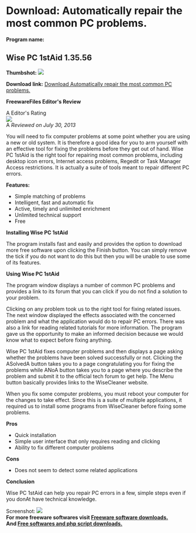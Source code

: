 # Download: Automatically repair the most common PC problems.

**Program name:**

## Wise PC 1stAid 1.35.56

  
**Thumbshot:** ![](http://www.freewarefiles.com/screenshot/wisepc1staid_md.jpg)   
  
**Download link:** [Download Automatically repair the most common PC problems.](http://freesoftwares.boysofts.com/Wise-PC-1stAid_program_90081.html)  
  


**FreewareFiles Editor's Review**  
  


A Editor's Rating  
![](http://www.freewarefiles.com/images/rating/4.gif)  
A _Reviewed on July 30, 2013_   
  
You will need to fix computer problems at some point whether you are using a new or old system. It is therefore a good idea for you to arm yourself with an effective tool for fixing the problems before they get out of hand. Wise PC 1stAid is the right tool for repairing most common problems, including desktop icon errors, Internet access problems, Regedit or Task Manager Access restrictions. It is actually a suite of tools meant to repair different PC errors. 

**Features:**

  * Simple matching of problems 
  * Intelligent, fast and automatic fix 
  * Active, timely and unlimited enrichment 
  * Unlimited technical support 
  * Free 

**Installing Wise PC 1stAid**

The program installs fast and easily and provides the option to download more free software upon clicking the Finish button. You can simply remove the tick if you do not want to do this but then you will be unable to use some of its features. 

**Using Wise PC 1stAid**

The program window displays a number of common PC problems and provides a link to its forum that you can click if you do not find a solution to your problem.

Clicking on any problem took us to the right tool for fixing related issues. The next window displayed the effects associated with the concerned problem and what the application would do to repair PC errors. There was also a link for reading related tutorials for more information. The program gave us the opportunity to make an informed decision because we would know what to expect before fixing anything.

Wise PC 1stAid fixes computer problems and then displays a page asking whether the problems have been solved successfully or not. Clicking the ASolvedA button takes you to a page congratulating you for fixing the problems while ANoA button takes you to a page where you describe the problem and submit it to the official tech forum to get help. The Menu button basically provides links to the WiseCleaner website.

When you fix some computer problems, you must reboot your computer for the changes to take effect. Since this is a suite of multiple applications, it required us to install some programs from WiseCleaner before fixing some problems.

**Pros**

  * Quick installation 
  * Simple user interface that only requires reading and clicking 
  * Ability to fix different computer problems 

**Cons**

  * Does not seem to detect some related applications 

**Conclusion**

Wise PC 1stAid can help you repair PC errors in a few, simple steps even if you donAt have technical knowledge. 

  
  
Screenshot: ![](http://www.freewarefiles.com/screenshot/wisepc1staid.jpg)   
**For more freeware softwares visit [Freeware software downloads.](http://freesoftwares.boysofts.com/)**   
**And [Free softwares and php script downloads.](http://www.boysofts.com/)**
